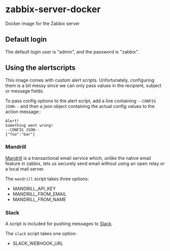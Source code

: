 # zabbix-server-docker
Docker image for the Zabbix server

## Default login

The default login user is "admin", and the password is "zabbix".

## Using the alertscripts

This image comes with custom alert scripts. Unfortunately, configuring
them is a bit messy since we can only pass values in the recipient,
subject or message fields.

To pass config options to the alert script, add a line containing
`--CONFIG JSON--` and then a json object containing the actual config
values to the action message::

    Alert!
    Something went wrong!
    --CONFIG JSON--
    {"foo":"bar"}

### Mandrill

[Mandrill](https://mandrill.com/) is a transactional email service which, unlike
the native email feature in zabbix, lets us securely send email
without using an open relay or a local mail server.

The `mandrill` script takes three options:

* MANDRILL_API_KEY
* MANDRILL_FROM_EMAIL
* MANDRILL_FROM_NAME

### Slack

A script is included for pushing messages to [Slack](https://slack.com/).

The `slack` script takes one option:

* SLACK_WEBHOOK_URL
